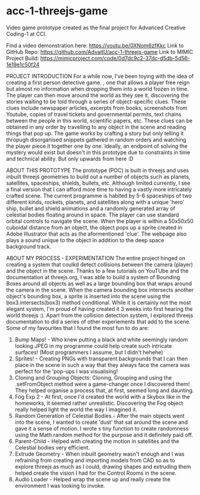 # acc-1-threejs-game
Video game prototype created as the final project for Advanced Creative Coding-1 at CCI.

Find a video demonstration here: https://youtu.be/0XNom6zfKkc
Link to GitHub Repo: https://github.com/AdvaitU/acc-1-threejs-game
Link to MIMIC Project Build: https://mimicproject.com/code/0d7dc9c2-37dc-d5db-5d56-1e19e1c50f24

PROJECT INTRODUCTION
For a while now, I've been toying with the idea of creating a first person detective game. , one that allows a player free reign but almost no information when dropping them into a world frozen in time. The player can then move around the world as they see it, discovering the stories waiting to be told through a series of object-specific clues. These clues include newspaper articles, excerpts from books, screenshots from Youtube, copies of travel tickets and governmental permits, text chains between the people in this world, scientific papers, etc. These clues can be obtained in any order by travelling to any object in the scene and reading things that pop up. The game works by crafting a story but only telling it thropugh disorganised snippets gathered in random orders and watching the player piece it together one by one. Ideally, an endpoint of solving the mystery would exist but doesn't in this prototype due to constraints in time and technical ability. But only upwards from here :D

ABOUT THIS PROTOTYPE
The prototype (POC) is built in threejs and uses inbuilt threejs geometries to build out a number of objects such as planets, satellites, spaceships, shields, bullets, etc. Although limited currently, I see a final version that I can afford more time to having a vastly more intricately crafted scene. The current programme is habited by 5-6 spaceships of two different kinds, rockets, planets, and satellites along with a unique 'hero' ship, bullet and shield animations and a randomly generated array of celestial bodies floating around in space. The player can use standard orbital controls to navigate the scene. When the player is within a 50x50x50 cuboidal distance from an object, the object pops up a sprite created in Adobe Illustrator that acts as the aformentioned 'clue'. The webpage also plays a sound unique to the object in addition to the deep space background track.

ABOUT MY PROCESS - EXPERIMENTATION
The entire project hinged on creating a system that coulkd detect collisions between the camera (player) and the object in the scene. Thanks to a few tutorials on YouTUbe and the documentation at threejs.org, I was able to build a system of Bounding Boxes around all objects as well as a large bounding box that wraps around the camera in the scene. When the camera bounding box intersects another object's bounding box, a sprite is inserted into the scene using the box3.intersects(box3) method conditional. While it is certainly not the most elegant system, I'm proud of having created it 3 weeks into first hearing the world threejs :). Apart from the collision detection system, I explored threejs documentation to did a series of other experiements that add to the scene. Some of my favourites that I found the most fun to do are:

1. Bump Maps! - Who knew putting a black and white seemingly random looking JPEG in my programme could help create such intricate surfaces! (Most programmers I assume, 
                but I didn't hehehe)
2. Sprites! - Creating PNGs with transparent backgrounds that I can then place in the scene in such a way that they always face the camera was perfect for the 'pop-ups 
              I was visualising!
3. Cloning and Grouping Objects: Cloning, Grouping and using the .setFromObject method were a game-changer once I discovered them! They helped organise a process that, 
                                 at first, seemed long and daunting.
4. Fog Exp 2 - At first, once I'd created the world with a Skybox like in the homeworks, it seemed rather unrealistic. Discovering the Fog object really helped light 
               the world the way I imagined it.
5. Random Generation of Celestial Bodies - After the main objects went into the scene, I wanted to create 'dust' that sat around the scene and gave it a sense of 
                                          motion. I wrote s tiny function to create randomness using the Math.random method for the purpose and it definitely paid off.
6. Parent-Child - Helped with creating the motion in satellites and the Celestial bodies very efficient.
7. Extrude Geometry - When inbuilt geometry wasn't enough and I was refraining from creating and importing models from CAD so as to explore threejs as much as I could, 
                      drawing shapes and extruding them helped create the vision I had for the Control Rooms in the scene.
8. Audio Loader - Helped wrap the scene up and really create the environment I was looking to invoke.





